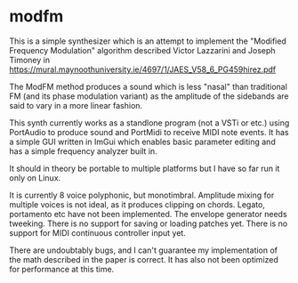 # modfm

This is a simple synthesizer which is an attempt to implement the "Modified Frequency Modulation" algorithm described  Victor Lazzarini and Joseph Timoney in https://mural.maynoothuniversity.ie/4697/1/JAES_V58_6_PG459hirez.pdf

The ModFM method produces a sound which is less "nasal" than traditional FM (and its phase modulation variant) as the amplitude of the sidebands are said to vary in a more linear fashion.

This synth currently works as a standlone program (not a VSTi or etc.) using PortAudio to produce sound and PortMidi to receive MIDI note events. It has a simple GUI written in ImGui which enables basic parameter editing and has a simple frequency analyzer built in. 

It should in theory be portable to multiple platforms but I have so far run it only on Linux.

It is currently 8 voice polyphonic, but monotimbral. Amplitude mixing for multiple voices is not ideal, as it produces clipping on chords. Legato, portamento etc have not been implemented. The envelope generator needs tweeking. There is no support for saving or loading patches yet. There is no support for MIDI continuous controller input yet.

There are undoubtably bugs, and I can't guarantee my implementation of the math described in the paper is correct. It has also not been optimized for performance at this time.

